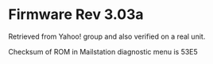 # Firmware Rev 3.03a

Retrieved from Yahoo! group and also verified on a real unit.

Checksum of ROM in Mailstation diagnostic menu is 53E5
